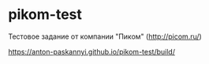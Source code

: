 # pikom-test

Тестовое задание от компании "Пиком" (http://picom.ru/)

https://anton-paskannyi.github.io/pikom-test/build/
